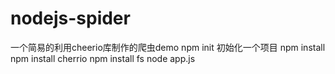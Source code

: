 # nodejs-spider
一个简易的利用cheerio库制作的爬虫demo
npm init 初始化一个项目
npm install
npm install cherrio
npm install fs
node app.js
